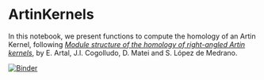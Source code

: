 # ArtinKernels
In this notebook, we present functions to compute the homology of an Artin Kernel, following [*Module structure of the homology of right-angled Artin kernels*](https://arxiv.org/abs/2002.00279), by E. Artal, J.I. Cogolludo, D. Matei and S. López de Medrano.

[![Binder](https://mybinder.org/badge_logo.svg)](https://mybinder.org/v2/gh/enriqueartal/ArtinKernels/master?filepath=ArtinKernelFormulas.ipynb)
